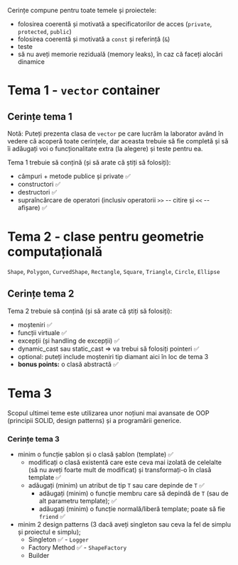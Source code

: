 
Cerințe compune pentru toate temele și proiectele:

- folosirea coerentă și motivată a specificatorilor de acces (`private`, `protected`, `public`)
- folosirea coerentă și motivată a `const` și referință (`&`)
- teste
- să nu aveți memorie reziduală (memory leaks), în caz că faceți alocări dinamice


# Tema 1 - `vector` container

## Cerințe tema 1

Notă: Puteți prezenta clasa de `vector` pe care lucrăm la laborator având în vedere că acoperă toate cerințele, dar aceasta trebuie să fie completă și să îi adăugați voi o funcționalitate extra (la alegere) și teste pentru ea.

Tema 1 trebuie să conțină (și să arate că știți să folosiți):

- câmpuri + metode publice și private ✅
- constructori ✅
- destructori ✅
- supraîncărcare de operatori (inclusiv operatorii `>>` -- citire și `<<` -- afișare) ✅

# Tema 2 - clase pentru geometrie computațională

`Shape`, `Polygon`, `CurvedShape`, `Rectangle`, `Square`, `Triangle`, `Circle`, `Ellipse`

## Cerințe tema 2

Tema 2 trebuie să conțină (și să arate că știți să folosiți):

- moșteniri ✅
- funcții virtuale ✅
- excepții (și handling de excepții) ✅
- dynamic_cast sau static_cast => va trebui să folosiți pointeri ✅
- optional: puteți include moșteniri tip diamant aici în loc de tema 3
- **bonus points:** o clasă abstractă ✅

# Tema 3

Scopul ultimei teme este utilizarea unor noțiuni mai avansate de OOP (principii SOLID, design patterns) și a programării
generice.

### Cerințe tema 3

- minim o funcție șablon și o clasă șablon (template) ✅
  - modificați o clasă existentă care este ceva mai izolată de celelalte
  (să nu aveți foarte mult de modificat) și transformați-o în clasă template ✅
  - adăugați (minim) un atribut de tip `T` sau care depinde de `T` ✅
    - adăugați (minim) o funcție membru care să depindă de `T` (sau de alt parametru template); ✅
    - adăugați (minim) o funcție normală/liberă template; poate să fie `friend` ✅
- minim 2 design patterns (3 dacă aveți singleton sau ceva la fel de simplu și proiectul e simplu);
  - Singleton ✅ - `Logger`
  - Factory Method ✅ - `ShapeFactory`
  - Builder